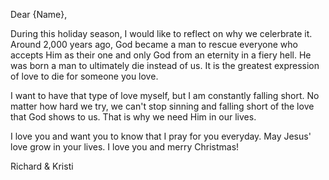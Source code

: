 Dear {Name},

During this holiday season, I would like to reflect on why we celerbrate it. Around 2,000 years ago, God became a man to rescue everyone who accepts Him as their one and only God from an eternity in a fiery hell. He was born a man to ultimately die instead of us. It is the greatest expression of love to die for someone you love.

I want to have that type of love myself, but I am constantly falling short. No matter how hard we try, we can't stop sinning and falling short of the love that God shows to us. That is why we need Him in our lives.

I love you and want you to know that I pray for you everyday. May Jesus' love grow in your lives. I love you and merry Christmas!

Richard & Kristi
